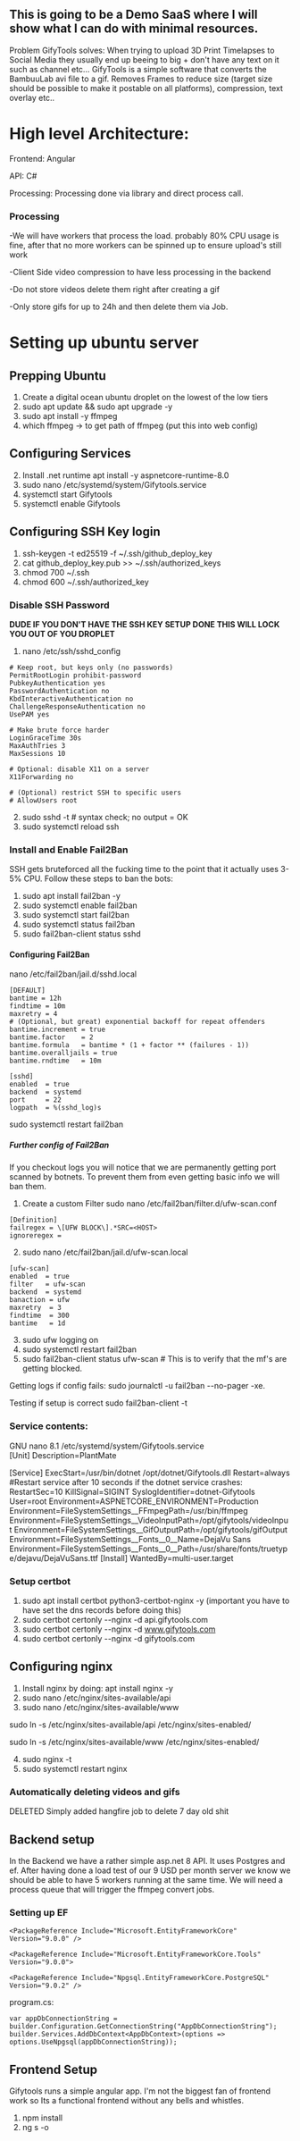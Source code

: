 ## This is going to be a Demo SaaS where I will show what I can do with minimal resources.

Problem GifyTools solves: When trying to upload 3D Print Timelapses to Social Media they usually end up beeing to big + don't have any text on it such as channel etc...
GifyTools is a simple software that converts the BambuuLab avi file to a gif. Removes Frames to reduce size (target size should be possible to make it postable on all platforms), compression, text overlay etc..

# High level Architecture:
Frontend: Angular

API: C#

Processing: Processing done via library and direct process call.

### Processing
-We will have workers that process the load. probably 80% CPU usage is fine, after that no more workers can be spinned up to ensure upload's still work

-Client Side video compression to have less processing in the backend

-Do not store videos delete them right after creating a gif

-Only store gifs for up to 24h and then delete them via Job.


# Setting up ubuntu server

## Prepping Ubuntu
1. Create a digital ocean ubuntu droplet on the lowest of the low tiers
2. sudo apt update && sudo apt upgrade -y
3. sudo apt install -y ffmpeg
4. which ffmpeg -> to get path of ffmpeg (put this into web config)

## Configuring Services 
2. Install .net runtime apt install -y aspnetcore-runtime-8.0
3. sudo nano /etc/systemd/system/Gifytools.service
4. systemctl start Gifytools
5. systemctl enable Gifytools

## Configuring SSH Key login
1. ssh-keygen -t ed25519 -f ~/.ssh/github_deploy_key
2. cat github_deploy_key.pub >> ~/.ssh/authorized_keys
3. chmod 700 ~/.ssh
4. chmod 600 ~/.ssh/authorized_key

### Disable SSH Password
**DUDE IF YOU DON'T HAVE THE SSH KEY SETUP DONE THIS WILL LOCK YOU OUT OF YOU DROPLET**
1. nano /etc/ssh/sshd_config
```
# Keep root, but keys only (no passwords)
PermitRootLogin prohibit-password
PubkeyAuthentication yes
PasswordAuthentication no
KbdInteractiveAuthentication no
ChallengeResponseAuthentication no
UsePAM yes

# Make brute force harder
LoginGraceTime 30s
MaxAuthTries 3
MaxSessions 10

# Optional: disable X11 on a server
X11Forwarding no

# (Optional) restrict SSH to specific users
# AllowUsers root
```
2. sudo sshd -t        # syntax check; no output = OK
3. sudo systemctl reload ssh


### Install and Enable Fail2Ban
SSH gets bruteforced all the fucking time to the point that it actually uses 3-5% CPU.
Follow these steps to ban the bots:

1. sudo apt install fail2ban -y
2. sudo systemctl enable fail2ban
3. sudo systemctl start fail2ban
4. sudo systemctl status fail2ban
5. sudo fail2ban-client status sshd

#### Configuring Fail2Ban
nano /etc/fail2ban/jail.d/sshd.local
```
[DEFAULT]
bantime = 12h
findtime = 10m
maxretry = 4
# (Optional, but great) exponential backoff for repeat offenders
bantime.increment = true
bantime.factor    = 2
bantime.formula   = bantime * (1 + factor ** (failures - 1))
bantime.overalljails = true
bantime.rndtime   = 10m

[sshd]
enabled  = true
backend  = systemd
port     = 22
logpath  = %(sshd_log)s
```
sudo systemctl restart fail2ban

##### Further config of Fail2Ban
If you checkout logs you will notice that we are permanently getting port scanned by botnets. To prevent them from even getting basic info we will ban them.

1. Create a custom Filter
sudo nano /etc/fail2ban/filter.d/ufw-scan.conf

```
[Definition]
failregex = \[UFW BLOCK\].*SRC=<HOST>
ignoreregex =
```

2. sudo nano /etc/fail2ban/jail.d/ufw-scan.local
```
[ufw-scan]
enabled  = true
filter   = ufw-scan
backend  = systemd
banaction = ufw
maxretry  = 3
findtime  = 300
bantime   = 1d
```

3. sudo ufw logging on
4. sudo systemctl restart fail2ban
5. sudo fail2ban-client status ufw-scan # This is to verify that the mf's are getting blocked.

Getting logs if config fails:
sudo journalctl -u fail2ban --no-pager -xe.

Testing if setup is correct
sudo fail2ban-client -t


### Service contents:

  GNU nano 8.1                            /etc/systemd/system/Gifytools.service                                     
[Unit]
Description=PlantMate

[Service]
ExecStart=/usr/bin/dotnet /opt/dotnet/Gifytools.dll
Restart=always
#Restart service after 10 seconds if the dotnet service crashes:
RestartSec=10
KillSignal=SIGINT
SyslogIdentifier=dotnet-Gifytools
User=root
Environment=ASPNETCORE_ENVIRONMENT=Production
Environment=FileSystemSettings__FFmpegPath=/usr/bin/ffmpeg
Environment=FileSystemSettings__VideoInputPath=/opt/gifytools/videoInput
Environment=FileSystemSettings__GifOutputPath=/opt/gifytools/gifOutput
Environment=FileSystemSettings__Fonts__0__Name=DejaVu Sans
Environment=FileSystemSettings__Fonts__0__Path=/usr/share/fonts/truetype/dejavu/DejaVuSans.ttf
[Install]
WantedBy=multi-user.target


### Setup certbot
1. sudo apt install certbot python3-certbot-nginx -y
(important you have to have set the dns records before doing this)
2. sudo certbot certonly --nginx -d api.gifytools.com
3. sudo certbot certonly --nginx -d www.gifytools.com
4. sudo certbot certonly --nginx -d gifytools.com 

## Configuring nginx
1. Install nginx by doing: apt install nginx -y
2. sudo nano /etc/nginx/sites-available/api
3. sudo nano /etc/nginx/sites-available/www
   
sudo ln -s /etc/nginx/sites-available/api /etc/nginx/sites-enabled/

sudo ln -s /etc/nginx/sites-available/www /etc/nginx/sites-enabled/

4. sudo nginx -t
6. sudo systemctl restart nginx

### Automatically deleting videos and gifs
DELETED
Simply added hangfire job to delete 7 day old shit


## Backend setup
In the Backend we have a rather simple asp.net 8 API. It uses Postgres and ef. After having done a load test of our 9 USD per month server we know we should be able to have 5 workers running at the same time. 
We will need a process queue that will trigger the ffmpeg convert jobs. 

### Setting up EF
    <PackageReference Include="Microsoft.EntityFrameworkCore" Version="9.0.0" />
    
    <PackageReference Include="Microsoft.EntityFrameworkCore.Tools" Version="9.0.0">
    
    <PackageReference Include="Npgsql.EntityFrameworkCore.PostgreSQL" Version="9.0.2" />

program.cs:

    var appDbConnectionString = builder.Configuration.GetConnectionString("AppDbConnectionString");
    builder.Services.AddDbContext<AppDbContext>(options => options.UseNpgsql(appDbConnectionString));


## Frontend Setup
Gifytools runs a simple angular app. I'm not the biggest fan of frontend work so Its a functional frontend without any bells and whistles.
1. npm install
2. ng s -o
